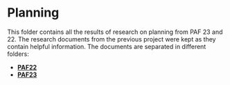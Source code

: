 # Planning

This folder contains all the results of research on planning from PAF 23 and 22.
The research documents from the previous project were kept as they contain helpful information. The documents are separated in different folders:

* **[PAF22](./00_paf22/)**
* **[PAF23](./00_paf23/)**
